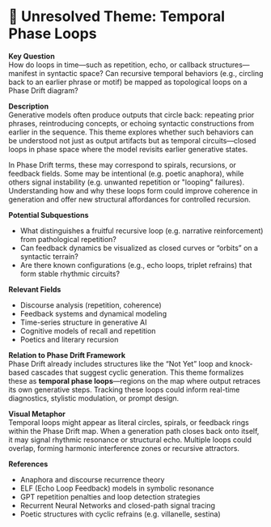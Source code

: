 # 🔁 Unresolved Theme: Temporal Phase Loops

**Key Question**  
How do loops in time—such as repetition, echo, or callback structures—manifest in syntactic space? Can recursive temporal behaviors (e.g., circling back to an earlier phrase or motif) be mapped as topological loops on a Phase Drift diagram?

**Description**  
Generative models often produce outputs that circle back: repeating prior phrases, reintroducing concepts, or echoing syntactic constructions from earlier in the sequence. This theme explores whether such behaviors can be understood not just as output artifacts but as temporal circuits—closed loops in phase space where the model revisits earlier generative states.

In Phase Drift terms, these may correspond to spirals, recursions, or feedback fields. Some may be intentional (e.g. poetic anaphora), while others signal instability (e.g. unwanted repetition or "looping" failures). Understanding how and why these loops form could improve coherence in generation and offer new structural affordances for controlled recursion.

**Potential Subquestions**
- What distinguishes a fruitful recursive loop (e.g. narrative reinforcement) from pathological repetition?
- Can feedback dynamics be visualized as closed curves or “orbits” on a syntactic terrain?
- Are there known configurations (e.g., echo loops, triplet refrains) that form stable rhythmic circuits?

**Relevant Fields**
- Discourse analysis (repetition, coherence)  
- Feedback systems and dynamical modeling  
- Time-series structure in generative AI  
- Cognitive models of recall and repetition  
- Poetics and literary recursion

**Relation to Phase Drift Framework**  
Phase Drift already includes structures like the “Not Yet” loop and knock-based cascades that suggest cyclic generation. This theme formalizes these as **temporal phase loops**—regions on the map where output retraces its own generative steps. Tracking these loops could inform real-time diagnostics, stylistic modulation, or prompt design.

**Visual Metaphor**  
Temporal loops might appear as literal circles, spirals, or feedback rings within the Phase Drift map. When a generation path closes back onto itself, it may signal rhythmic resonance or structural echo. Multiple loops could overlap, forming harmonic interference zones or recursive attractors.

**References**
- Anaphora and discourse recurrence theory  
- ELF (Echo Loop Feedback) models in symbolic resonance  
- GPT repetition penalties and loop detection strategies  
- Recurrent Neural Networks and closed-path signal tracing  
- Poetic structures with cyclic refrains (e.g. villanelle, sestina)
